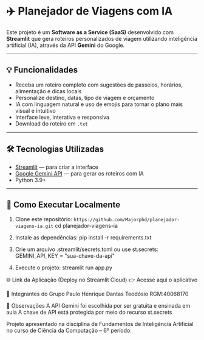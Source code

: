 # ✈️ Planejador de Viagens com IA

Este projeto é um **Software as a Service (SaaS)** desenvolvido com **Streamlit** que gera roteiros personalizados de viagem utilizando inteligência artificial (IA), através da API **Gemini** do Google.

---

## 💡 Funcionalidades

- Receba um roteiro completo com sugestões de passeios, horários, alimentação e dicas locais
- Personalize destino, datas, tipo de viagem e orçamento
- IA com linguagem natural e uso de emojis para tornar o plano mais visual e intuitivo
- Interface leve, interativa e responsiva
- Download do roteiro em `.txt`

---

## 🛠️ Tecnologias Utilizadas

- [Streamlit](https://streamlit.io/) — para criar a interface
- [Google Gemini API](https://ai.google.dev/) — para gerar os roteiros com IA
- Python 3.9+

---

## 🚀 Como Executar Localmente

1. Clone este repositório:
```https://github.com/Majorphd/planejador-viagens-ia.git```
cd planejador-viagens-ia

2. Instale as dependências:
pip install -r requirements.txt

3. Crie um arquivo .streamlit/secrets.toml ou use st.secrets:
GEMINI_API_KEY = "sua-chave-da-api"

4. Execute o projeto:
streamlit run app.py

🌐 Link da Aplicação (Deploy no Streamlit Cloud)
👉 Acesse aqui o aplicativo

👥 Integrantes do Grupo
Paulo Henrique Dantas Teodósio RGM:40068170


📌 Observações
A API Gemini foi escolhida por ser gratuita e ensinada em aula
A chave de API está protegida por meio do recurso st.secrets


Projeto apresentado na disciplina de Fundamentos de Inteligência Artificial no curso de Ciência da Computação – 6º período.

